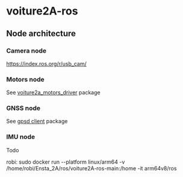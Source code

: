 # voiture2A-ros

## Node architecture

### Camera node
https://index.ros.org/r/usb_cam/

### Motors node
See [voiture2a_motors_driver](./src/voiture2a_motors_driver/README.md) package

### GNSS node
See [gpsd client](./src/gpsd_client/README.md) package

### IMU node
Todo

robi:
sudo docker run --platform linux/arm64 -v /home/robi/Ensta_2A/ros/voiture2A-ros-main:/home -it arm64v8/ros
